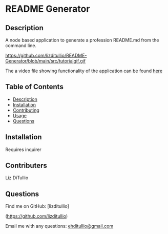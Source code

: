 # README Generator
  

  ## Description
A node based application to generate a profession README.md from the command line. 

https://github.com/lizditullio/README-Generator/blob/main/src/tutorialgif.gif

The a video file showing functionality of the application can be found [here](./src/tutorialvideo.mp4)  

  ## Table of Contents
  - [Description](#description)
  - [Installation](#installation)
  - [Contributing](#contributing)
  - [Usage](#usage)
  - [Questions](#questions)

  ## Installation
Requires inquirer 

  ## Contributers 
 Liz DiTullio

  ## Questions
  
 Find me on GitHub: [lizditullio]

 (https://github.com/lizditullio)
 
  Email me with any questions: ehditullio@gmail.com

